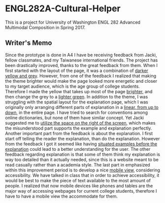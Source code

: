 # ENGL282A-Cultural-Helper
This is a project for University of Washington ENGL 282 Advanced Multimodal Composition in Spring 2017.

## Writer's Memo
Since the prototype is done in A4 I have be receiving feedback from Jacki, fellow classmates, and my Taiwanese international friends. The project has been drastically improved, thanks to the great feedback from them. When I first started with the layout of the page, it was a combination of [darker yellow and grey](https://github.com/s92025592025/ENGL282A-Cultural-Helper/commit/94f87b035250d035806e22388a7e54f3372fb794). However, from one of the feedback I realized that making the theme brighter would make the page looked more energetic and closer to my target audience, which is the age group of college students. Therefore I made the yellow that takes up most of the page [brighter](https://github.com/s92025592025/ENGL282A-Cultural-Helper/commit/c776e86b486ae8e887a4f8fc740ad2b6833ec3c7), and then change the grey to a [lighter green](https://github.com/s92025592025/ENGL282A-Cultural-Helper/commit/c776e86b486ae8e887a4f8fc740ad2b6833ec3c7). In addition to the theme, I was struggling with the spatial layout for the explanation page, which I was originally only arranging different parts of explanation in a [linear, from up to down](https://github.com/s92025592025/ENGL282A-Cultural-Helper/commit/90acd19f5d6ee4f092a4807c12a7d9a73df32739), in the entire page. I have tried to search for conventions among online dictionaries, but none of them have similar concept. Yet Jacki suggested me to [utilize the space on the right of the screen](https://github.com/s92025592025/ENGL282A-Cultural-Helper/commit/34abf0d57729f940afe6617d2023d76bcd5ed1e5), which makes the misunderstood part supports the example and explanation perfectly. Another important part from the feedback is about the explanation. I first start off telling the reader the explanation, than do the explanation. However from the feedback I got it seemed like having [situated examples before the explanation](https://github.com/s92025592025/ENGL282A-Cultural-Helper/commit/e58a390f5fd5eb1039abd37b10d0f297dbd152eb) could lead to a better understanding for the user. The other feedback regarding explanation is that some of them think my explanation is way too detailed than it actually needed, since this is a website meant to be read casually rather than a academia style. The last part in emphasized within this improvement period is to develop a nice [mobile view](https://github.com/s92025592025/ENGL282A-Cultural-Helper/commit/47b4ba66b8026f87cd1ee0783de44a174bcd85f6), considering accessibility. We have talked in class that in order to achieve accessibility, it would be best to make the piece of text available to the most amount of people. I realized that now mobile devices like phones and tables are the major way of accessing webpages for current college students, therefore I have to have a mobile view the accommodate for them.